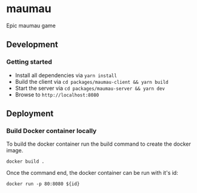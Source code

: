 # maumau

Epic maumau game

## Development

### Getting started

- Install all dependencies via `yarn install`
- Build the client via `cd packages/maumau-client && yarn build`
- Start the server via `cd packages/maumau-server && yarn dev`
- Browse to `http://localhost:8080`

## Deployment

### Build Docker container locally

To build the docker container run the build command to create the docker image.

```
docker build .
```

Once the command end, the docker container can be run with it's id:

```
docker run -p 80:8080 ${id}
```
